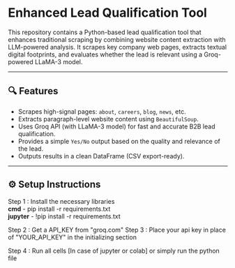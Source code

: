 # Enhanced Lead Qualification Tool

This repository contains a Python-based lead qualification tool that enhances traditional scraping by combining website content extraction with LLM-powered analysis. It scrapes key company web pages, extracts textual digital footprints, and evaluates whether the lead is relevant using a Groq-powered LLaMA-3 model.

---

## 🔍 Features

- Scrapes high-signal pages: `about`, `careers`, `blog`, `news`, etc.
- Extracts paragraph-level website content using `BeautifulSoup`.
- Uses Groq API (with LLaMA-3 model) for fast and accurate B2B lead qualification.
- Provides a simple `Yes/No` output based on the quality and relevance of the lead.
- Outputs results in a clean DataFrame (CSV export-ready).

---

## ⚙️ Setup Instructions
Step 1 : Install the necessary libraries</br>
      <b>cmd</b> - pip install -r requirements.txt</br>
      <b>jupyter</b> - !pip install -r requirements.txt

Step 2 : Get a API_KEY from "groq.com"
Step 3 : Place your api key in place of "YOUR_API_KEY" in the initializing section

Step 4 : Run all cells [In case of jupyter or colab] or simply run the python file

